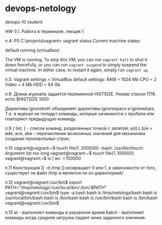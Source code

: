 # devops-netology
devops-10 student

HW-3.1. Работа в терминале, лекция 1

п.4:
PS C:\projects\vagrant> vagrant status
Current machine states:

default                   running (virtualbox)

The VM is running. To stop this VM, you can run `vagrant halt` to
shut it down forcefully, or you can run `vagrant suspend` to simply
suspend the virtual machine. In either case, to restart it again,
simply run `vagrant up`.

п.5:
Vagrant settings = VirtualBox default settings:
RAM = 1024 Mb
CPU = 2
Video = 4 Mb
HDD = 64 Gb

п.8:
Длина журнала задается переменной HISTSIZE. Номер строки  1178.
echo $HISTSIZE
1000

Директива ignoreboth объединяет директивы ignorespace и ignoredups. Т.е. в журнал не попадут команды, которые начинаются с пробела или повторяют предыдущую команду.

п.9
{ list; } - список команд, разделенных точкой с запятой;
a{d,c,b}e = ade, ace, abe - перечисление возможных значений для механизма создания произвольных строк;

п.10
vagrant@vagrant:~$ touch file{1..300000}
-bash: /usr/bin/touch: Argument list too long
vagrant@vagrant:~$ touch file{1..100000}
vagrant@vagrant:~$ ls | wc -l
100000

п.11
Конструкция [[ -d /tmp ]] возвращает 0 или 1, в зависимости от того, существует ли файл /tmp и является ли он директорией/

п.12
vagrant@vagrant:/usr/bin$ export PATH="/tmp/netology/:/usr/local/bin/:/bin/:$PATH"
vagrant@vagrant:/usr/bin$ type -a bash
bash is /tmp/netology/bash
bash is /usr/local/bin/bash
bash is /bin/bash
bash is /usr/bin/bash
bash is /bin/bash
vagrant@vagrant:/usr/bin$

п.13
at - выполняет команды в указанное время
batch - выполняет команды когда средняя загрузка падает ниже заданного значения.
